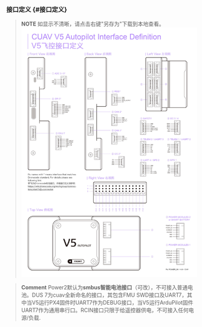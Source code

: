 ### 接口定义 {#接口定义}

> **NOTE** 如显示不清晰，请点击右键"另存为"下载到本地查看。
![V5 AutoPilot](../assets/flight-controller/v5-autopilot/v5-pinouts.jpg)

> **Comment** Power2默认为**smbus智能电池接口**（可改），不可接入普通电池。DUS 7为cuav全新命名的接口，其包含FMU SWD接口及UART7，其中当V5运行PX4固件时UART7作为DEBUG接口，当V5运行ArduPilot固件UART7作为通用串行口。RCIN接口只限于给遥控器供电，不可接入任何电源/负载.



